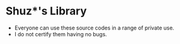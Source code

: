 # Shuz*'s Library
- Everyone can use these source codes in a range of private use.
- I do not certify them having no bugs.
